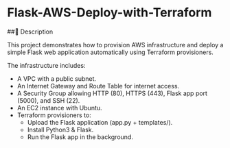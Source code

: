 # Flask-AWS-Deploy-with-Terraform

##📖 Description

This project demonstrates how to provision AWS infrastructure and deploy a simple Flask web application automatically using Terraform provisioners.

The infrastructure includes:

- A VPC with a public subnet.
- An Internet Gateway and Route Table for internet access.
- A Security Group allowing HTTP (80), HTTPS (443), Flask app port (5000), and SSH (22).
- An EC2 instance with Ubuntu.
- Terraform provisioners to:
  - Upload the Flask application (app.py + templates/).
  - Install Python3 & Flask.
  - Run the Flask app in the background.

